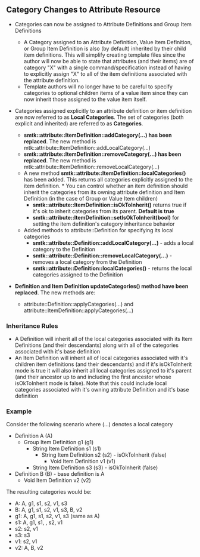 ## Category Changes to Attribute Resource

* Categories can now be assigned to Attribute Definitions and Group Item Definitions
  * A Category assigned to an Attribute Definition, Value Item Definition, or Group Item Definition is also (by default) inherited by their child item definitions.  This will simplify  creating template files since the author will now be able to state that attributes (and their items) are of category "X" with a single command/specification instead of having to explicitly  assign "X" to all of the item definitions associated with the attribute definition.
  * Template authors will no longer have to be careful to specify categories to optional children items of a value item since they can now inherit those assigned to the value item itself.
* Categories assigned explicitly to an attribute definition or item definition are now referred to as **Local Categories**. The set of categories (both explicit and inherited) are referred to as **Categories**.
  * **smtk::attribute::ItemDefinition::addCategory(...) has been replaced**. The new method is mtk::attribute::ItemDefinition::addLocalCategory(...)
  * **smtk::attribute::ItemDefinition::removeCategory(...) has been replaced**. The new method is mtk::attribute::ItemDefinition::removeLocalCategory(...)
  * A new method **smtk::attribute::ItemDefinition::localCategories()** has been added.  This returns all categories explicitly assigned to the item definition.	* You can control whether an item definition should inherit the categories from its owning attribute definition and Item Definition (in the case of Group or Value Item children)
    *  **smtk::attribute::ItemDefinition::isOkToInherit()** returns true if it's ok to inherit categories from its parent.  **Default is true**
    *  **smtk::attribute::ItemDefinition::setIsOkToInherit(bool)** for setting the item definition's category inheritance behavior
  * Added methods to attribute::Definition for specifying its local categories
    * **smtk::attribute::Definition::addLocalCategory(...)** - adds a local category to the Definition
    * **smtk::attribute::Definition::removeLocalCategory(...)** - removes a local category from the Definition
    * **smtk::attribute::Definition::localCategories()** - returns the local categories assigned to the Definition

* **Definition and Item Definition updateCategories() method have been replaced**. The new methods are:
  * attribute::Definition::applyCategories(...) and attribute::ItemDefinition::applyCategories(...)

### Inheritance Rules
* A Definition will inherit all of the local categories associated with its Item Definitions (and their descendants) along with all of the categories associated with it's base definition
* An Item Definition will inherit all of local categories associated with it's children item definitions (and their descendants) and if it's isOkToInherit mode is true it will also inherit all local categories assigned to it's parent (and their ancestor up to and including the first ancestor whose isOkToInherit mode is false).  Note that this could include local categories associated with it's owning attribute Definition and it's base definition

### Example

Consider the following scenario where (...) denotes a local category

* Definition A (A)
  * Group Item Definition g1 (g1)
     * String Item Definition s1 (s1)
         * String Item Definition s2 (s2) - isOkToInherit (false)
             * Void Item Definition v1 (v1)
     * String Item Definition s3 (s3) - isOkToInherit (false)
* Definition B (B) - base definition is A
  * Void Item Definition v2 (v2)

The resulting categories would be:

* A: A, g1, s1, s2, v1, s3
* B: A, g1, s1, s2, v1, s3, B, v2
* g1: A, g1, s1, s2, v1, s3 (same as A)
* s1: A, g1, s1, , s2, v1
* s2: s2, v1
* s3: s3
* v1: s2, v1
* v2: A, B, v2
